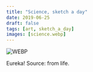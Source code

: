 ```yaml
---
title: "Science, sketch a day"
date: 2019-06-25
draft: false
tags: [art, sketch_a_day]
images: [science.webp]
---
```


![WEBP](science.webp "Science")

Eureka! Source: from life.
